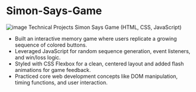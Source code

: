 # Simon-Says-Game
![image](https://github.com/user-attachments/assets/a135010c-3a27-40e8-83cd-1a2695bedb8f)
Technical Projects
Simon Says Game (HTML, CSS, JavaScript)
- Built an interactive memory game where users replicate a growing sequence of colored buttons.
- Leveraged JavaScript for random sequence generation, event listeners, and win/loss logic.
- Styled with CSS Flexbox for a clean, centered layout and added flash animations for game feedback.
- Practiced core web development concepts like DOM manipulation, timing functions, and user interaction.
